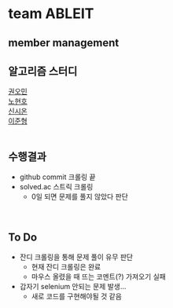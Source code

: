 # team ABLEIT
## member management

## 알고리즘 스터디
[권오민](https://solved.ac/profile/dhalsdl12) <br>
[노현호](https://solved.ac/profile/shgusgh12) <br>
[신시온](https://solved.ac/profile/shinsion) <br>
[이준형](https://solved.ac/profile/wns0865) <br>
<br>

## 수행결과
- github commit 크롤링 끝
- solved.ac 스트릭 크롤링
    - 0일 되면 문제를 풀지 않았다 판단
<br>

## To Do
- 잔디 크롤링을 통해 문제 풀이 유무 판단
    - 현재 잔디 크롤링은 완료
    - 마우스 올렸을 때 뜨는 코멘트(?) 가져오기 실패
- 갑자기 selenium 안되는 문제 발생...
    - 새로 코드를 구현해야될 것 같음
